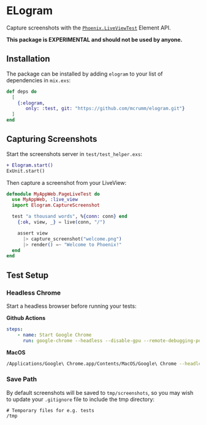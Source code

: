 # ELogram

<!-- MDOC -->
Capture screenshots with the [`Phoenix.LiveViewTest`](https://hexdocs.pm/phoenix_live_view/Phoenix.LiveViewTest.html) Element API.

**This package is EXPERIMENTAL and should not be used by anyone.**

## Installation

The package can be installed
by adding `elogram` to your list of dependencies in `mix.exs`:

```elixir
def deps do
  [
    {:elogram,
       only: :test, git: "https://github.com/mcrumm/elogram.git"}
  ]
end
```

## Capturing Screenshots

Start the screenshots server in `test/test_helper.exs`:

```diff
+ Elogram.start()
ExUnit.start()
```

Then capture a screenshot from your LiveView:

```elixir
defmodule MyAppWeb.PageLiveTest do
  use MyAppWeb, :live_view
  import Elogram.CaptureScreenshot

  test "a thousand words", %{conn: conn} end
    {:ok, view, _} = live(conn, "/")

    assert view
      |> capture_screenshot("welcome.png")
      |> render() =~ "Welcome to Phoenix!"
  end
end
```

## Test Setup

### Headless Chrome

Start a headless browser before running your tests:

**Github Actions**
```yaml
steps:
    - name: Start Google Chrome
      run: google-chrome --headless --disable-gpu --remote-debugging-port=9222 &
```

**MacOS**
```sh
/Applications/Google\ Chrome.app/Contents/MacOS/Google\ Chrome --headless --disable-gpu --remote-debugging-port=9222
```

### Save Path

By default screenshots will be saved to `tmp/screenshots`, so you may wish to update your `.gitignore` file to include the tmp directory:

```.gitignore
# Temporary files for e.g. tests
/tmp
```

<!-- MDOC -->
